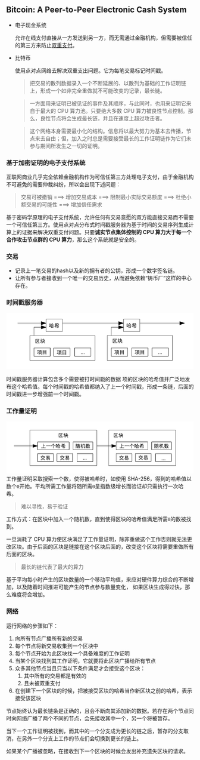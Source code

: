 ## Bitcoin: A Peer-to-Peer Electronic Cash System
- 电⼦现⾦系统
  
  允许在线⽀付直接从⼀⽅发送到另⼀⽅，⽽⽆需通过⾦融机构，但需要被信任的第三⽅来防⽌[双重支付](https://zh.wikipedia.org/wiki/%E9%9B%99%E9%87%8D%E6%94%AF%E4%BB%98)。
- 比特币
  
  使⽤点对点⽹络去解决双重⽀出问题。它为每笔交易标记时间戳。
  
  > 把交易的散列数据录⼊⼀个不断延展的、以散列为基础的⼯作证明链上，形成⼀个如⾮完全重做就不可能改变的记录，最⻓链。
  
  > ⼀⽅⾯⽤来证明已被⻅证的事件及其顺序，与此同时，也⽤来证明它来⾃于最⼤的 CPU 算⼒池。只要绝⼤多数 CPU 算⼒被良性节点控制。那么，良性节点将会⽣成最⻓链，并且在速度上超过攻击者。
  
  > 这个⽹络本身需要最⼩化的结构。信息将以最⼤努⼒为基本去传播，节点来去⾃由；但，加⼊之时总是需要接受最⻓的⼯作证明链作为它们未参与期间所发⽣之⼀切的证明。

### 基于加密证明的电子支付系统 

互联网商业几乎完全依赖金融机构作为可信任第三方处理电子支付，由于金融机构不可避免的需要仲裁纠纷，所以会出现下述问题：

> 交易可被撤销 ===> 增加交易成本 ===> 限制最小实际交易额度 ===> 杜绝小额交易的可能性 ===> 增加信任需求

基于密码学原理的电子支付系统，允许任何有交易意愿的双方能直接交易而不需要一个可信任第三方。使用点对点分布式时间戳服务器为基于时间的交易序列生成计算上的证据来解决双重支付问题。只要**诚实节点集体控制的 CPU 算力大于每一个合作攻击节点群的 CPU 算力**，那么这个系统就是安全的。

### 交易

- 记录上一笔交易的hash以及新的拥有者的公钥，形成一个数字签名链。
- 让所有参与者接收到一个唯一的交易历史，从而避免依赖“铸币厂”这样的中心存在。

### 时间戳服务器

![timestamp](./timestamp.png)

时间戳服务器计算包含多个需要被打时间戳的数据
项的区块的哈希值并广泛地发布这个哈希值。每个时间戳的哈希值都纳入了上一个时间戳，形成一条链，后面的时间戳进一步增强前一个时间戳。

### 工作量证明

![proof](./proof.png)
工作量证明采取搜索一个数，使得被哈希时，如使用 SHA-256，得到的哈希值以数个`0`开始。平均所需工作量将随所需`0`呈指数级增长而验证却只需执行一次哈希。
> 难以寻找，易于验证

工作方式：在区块中加入一个随机数，直到使得区块的哈希值满足所需`0`的数被找到。

一旦消耗了 CPU 算力使区块满足了工作量证明，除非重做这个工作否则就无法更改区块。由于后面的区块是链接在这个区块后面的，改变这个区块将需要重做所有后面的区块。

> 最长的链代表了最大的算力

基于平均每小时产生的区块数量的一个移动平均值，来应对硬件算力综合的不断增加，以及随着时间推进可能产生的节点参与数量变化， 如果区块生成得过快，那么难度将会增加。

### 网络

运⾏⽹络的步骤如下：
1. 向所有节点⼴播所有新的交易
2. 每个节点将新交易收集到⼀个区块中
3. 每个节点开始为此区块找⼀个具备难度的⼯作证明
4. 当某个区块找到其⼯作证明，它就要将此区块⼴播给所有节点
5. 众多其他节点当且只当以下条件满⾜才会接受这个区块：
   1. 其中所有的交易都是有效的
   2. 且未被双重⽀付
6. 在创建下⼀个区块的时候，把被接受区块的哈希当作新区块之前的哈希，表示接受该区块

节点始终认为最长链条是正确的，且会不断向其添加新的数据。若存在两个节点同时向网络广播了两个不同的节点，会先接收其中一个，另一个将被暂存。

当下⼀个⼯作证明被找到，⽽其中的⼀个分⽀成为更⻓的链之后，暂存的分支取消，在另外⼀个分⽀上⼯作的节点们会切换到更⻓的链上。

如果某个广播被忽略，在接收到下一个区块的时候会发出补充遗失区块的请求。